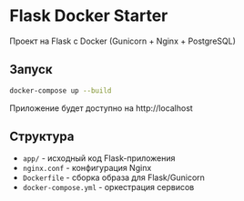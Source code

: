 # Flask Docker Starter

Проект на Flask с Docker (Gunicorn + Nginx + PostgreSQL)

## Запуск
```bash
docker-compose up --build
```
Приложение будет доступно на http://localhost

## Структура
- `app/` - исходный код Flask-приложения
- `nginx.conf` - конфигурация Nginx
- `Dockerfile` - сборка образа для Flask/Gunicorn
- `docker-compose.yml` - оркестрация сервисов
